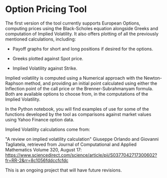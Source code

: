 # Option Pricing Tool

The first version of the tool currently supports European Options, computing prices using the Black-Scholes equation alongside Greeks and computation of Implied Volatility. It also offers plotting of all the previously mentioned calculations, including:

* Payoff graphs for short and long positions if desired for the options.

* Greeks plotted against Spot price.

* Implied Volatility against Strike.

Implied volatility is computed using a Numerical approach with the Newton-Raphson method, and providing an initial point calculated using either the Inflection point of the call price or the Brenner-Subrahmanyam formula. Both are available options to choose from, in the computations of the Implied Volatility.

In the Python notebook, you will find examples of use for some of the functions developed by the tool as comparisons against market values using Yahoo Finance option data. 

Implied Volatility calculations come from: 

"A review on implied volatility calculation" Giuseppe Orlando and Giovanni Tagliatela, retrieved from Journal of Computational and Applied Mathematics Volume 320, August 17:
https://www.sciencedirect.com/science/article/pii/S0377042717300602?fr=RR-2&rr=8c1056fddccfcfdc

This is an ongoing project that will have future revisions. 
